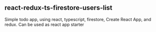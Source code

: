 ## react-redux-ts-firestore-users-list

Simple todo app, using react, typescript, firestore, Create React App, and redux. Can be used as react app starter
